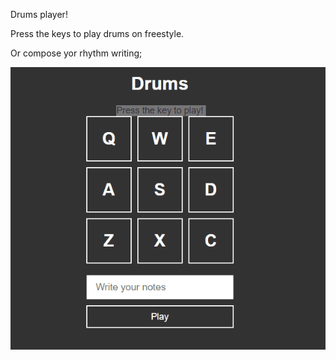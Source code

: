 Drums player!

Press the keys to play drums on freestyle. 

Or compose yor rhythm writing;



![Project Running](Animation.gif)
